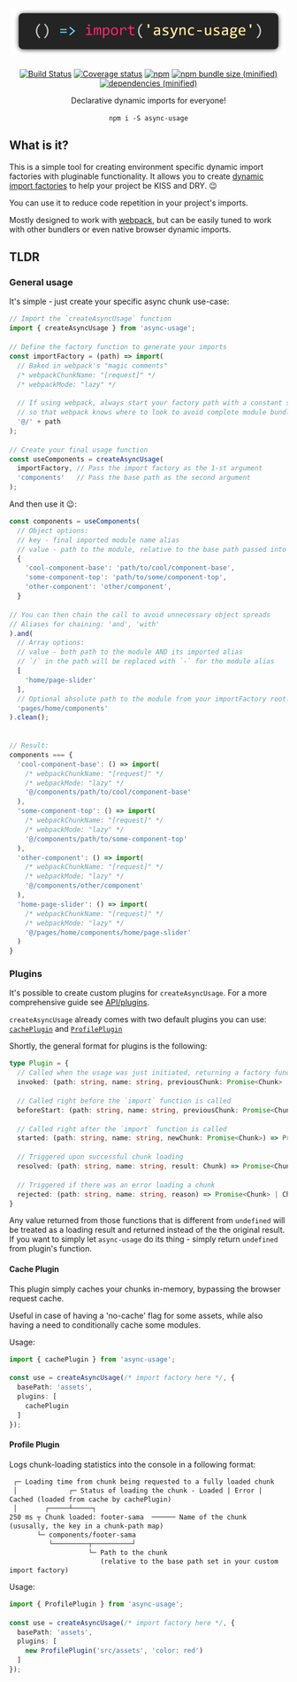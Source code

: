 <h1 align="center">
  <img style="max-width: 500px" src="logo/async-usage.png">
</h1>

<p align="center">
  <a href="https://travis-ci.org/KazanExpress/async-usage"><img src="https://img.shields.io/travis/KazanExpress/async-usage/master.svg?logo=travis&amp;style=flat-square" alt="Build Status" /></a> <a href="https://coveralls.io/github/KazanExpress/async-usage?branch=master"><img src="https://img.shields.io/coveralls/github/KazanExpress/async-usage/master.svg?style=flat-square" alt="Coverage status" /></a> <a href="https://www.npmjs.com/package/async-usage"><img src="https://img.shields.io/npm/v/async-usage.svg?style=flat-square" alt="npm" /></a> 
  <a href=""><img src="https://img.shields.io/bundlephobia/minzip/async-usage.svg?style=flat-square" alt="npm bundle size (minified)" /></a> <a href=""><img src="https://img.shields.io/badge/dependencies-none-yellow.svg?style=flat-square" alt="dependencies (minified)" /></a>
</p>

<p align="center">
  Declarative dynamic imports for everyone!
</p>

<p align="center"><code>npm i -S async-usage</code></p>


## What is it?

This is a simple tool for creating environment specific dynamic import factories with pluginable functionality.
It allows you to create [dynamic import factories](https://developer.mozilla.org/en-US/docs/Web/JavaScript/Reference/Statements/import#Dynamic_Imports) to help your project be KISS and DRY. 😉

You can use it to reduce code repetition in your project's imports.

Mostly designed to work with [webpack](http://webpackjs.org), but can be easily tuned to work with other bundlers or even native browser dynamic imports.

## TLDR

### General usage

It's simple - just create your specific async chunk use-case:

```ts
// Import the `createAsyncUsage` function
import { createAsyncUsage } from 'async-usage';

// Define the factory function to generate your imports
const importFactory = (path) => import(
  // Baked in webpack's "magic comments"
  /* webpackChunkName: "[request]" */
  /* webpackMode: "lazy" */

  // If using webpack, always start your factory path with a constant string,
  // so that webpack knows where to look to avoid complete module bundling.
  '@/' + path
);

// Create your final usage function
const useComponents = createAsyncUsage(
  importFactory, // Pass the import factory as the 1-st argument
  'components'   // Pass the base path as the second argument
);
```

And then use it 😉:

```ts
const components = useComponents(
  // Object options:
  // key - final imported module name alias
  // value - path to the module, relative to the base path passed into `createAsyncUsage`
  {
    'cool-component-base': 'path/to/cool/component-base',
    'some-component-top': 'path/to/some/component-top',
    'other-component': 'other/component',
  }

// You can then chain the call to avoid unnecessary object spreads
// Aliases for chaining: 'and', 'with'
).and(
  // Array options:
  // value - both path to the module AND its imported alias
  // `/` in the path will be replaced with `-` for the module alias
  [
    'home/page-slider'
  ],
  // Optional absolute path to the module from your importFactory root.
  'pages/home/components'
).clean();


// Result:
components === {
  'cool-component-base': () => import(
    /* webpackChunkName: "[request]" */
    /* webpackMode: "lazy" */
    '@/components/path/to/cool/component-base'
  ),
  'some-component-top': () => import(
    /* webpackChunkName: "[request]" */
    /* webpackMode: "lazy" */
    '@/components/path/to/some-component-top'
  ),
  'other-component': () => import(
    /* webpackChunkName: "[request]" */
    /* webpackMode: "lazy" */
    '@/components/other/component'
  ),
  'home-page-slider': () => import(
    /* webpackChunkName: "[request]" */
    /* webpackMode: "lazy" */
    '@/pages/home/components/home/page-slider'
  )
}
```

### Plugins

It's possible to create custom plugins for `createAsyncUsage`. For a more comprehensive guide see [API/plugins](#api-plugins).

`createAsyncUsage` already comes with two default plugins you can use: [`cachePlugin`](#cache-plugin) and [`ProfilePlugin`](#profile-plugin)

Shortly, the general format for plugins is the following:
```ts
type Plugin = {
  // Called when the usage was just initiated, returning a factory function
  invoked: (path: string, name: string, previousChunk: Promise<Chunk> | undefined) => Promise<Chunk> | undefined;
  
  // Called right before the `import` function is called
  beforeStart: (path: string, name: string, previousChunk: Promise<Chunk> | undefined) => Promise<Chunk> | undefined;

  // Called right after the `import` function is called
  started: (path: string, name: string, newChunk: Promise<Chunk>) => Promise<Chunk> | undefined;

  // Triggered upon successful chunk loading
  resolved: (path: string, name: string, result: Chunk) => Promise<Chunk> | Chunk | undefined;

  // Triggered if there was an error loading a chunk
  rejected: (path: string, name: string, reason) => Promise<Chunk> | Chunk | undefined;
}
```

Any value returned from those functions that is different from `undefined` will be treated as a loading result and returned instead of the the original result. If you want to simply let `async-usage` do its thing - simply return `undefined` from plugin's function.

#### Cache Plugin

This plugin simply caches your chunks in-memory, bypassing the browser request cache.

Useful in case of having a 'no-cache' flag for some assets, while also having a need to conditionally cache some modules.

Usage:
```ts
import { cachePlugin } from 'async-usage';

const use = createAsyncUsage(/* import factory here */, {
  basePath: 'assets',
  plugins: [
    cachePlugin
  ]
});
```

#### Profile Plugin

Logs chunk-loading statistics into the console in a following format:
```
 ┌─ Loading time from chunk being requested to a fully loaded chunk
 │             ┌─ Status of loading the chunk - Loaded | Error | Cached (loaded from cache by cachePlugin)
 │       ┌─────┴─────┐
250 ms ┬ Chunk loaded: footer-sama  ────── Name of the chunk (ususally, the key in a chunk-path map)
       └─ components/footer-sama
          └─────────┬──────────┘
                    └─ Path to the chunk
                       (relative to the base path set in your custom import factory)
```

Usage:
```ts
import { ProfilePlugin } from 'async-usage';

const use = createAsyncUsage(/* import factory here */, {
  basePath: 'assets',
  plugins: [
    new ProfilePlugin('src/assets', 'color: red')
  ]
});
```

